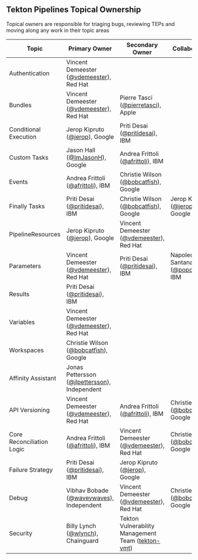 ## Tekton Pipelines Topical Ownership

Topical owners are responsible for triaging bugs, reviewing TEPs and moving along any work in their topic areas

| Topic                       | Primary Owner                                                                    | Secondary Owner                                                           | Collaborators                                                          |
| --------------------------- | -------------------------------------------------------------------------------- | ------------------------------------------------------------------------- | ---------------------------------------------------------------------- |
| Authentication              | Vincent Demeester ([@vdemeester](https://github.com/vdemeester)), Red Hat        |                                                                           |                                                                        |
| Bundles                     | Vincent Demeester ([@vdemeester](https://github.com/vdemeester)), Red Hat        | Pierre Tasci ([@pierretasci](https://github.com/pierretasci)), Apple      |                                                                        |
| Conditional Execution       | Jerop Kipruto ([@jerop](https://github.com/jerop)), Google                       | Priti Desai ([@pritidesai](https://github.com/pritidesai)), IBM           |                                                                        |
| Custom Tasks                | Jason Hall ([@ImJasonH](https://github.com/ImJasonH)), Google                    | Andrea Frittoli ([@afrittoli](https://github.com/afrittoli)), IBM         |                                                                        |
| Events                      | Andrea Frittoli ([@afrittoli](https://github.com/afrittoli)), IBM                | Christie Wilson ([@bobcatfish](https://github.com/bobcatfish)), Google    |                                                                        |
| Finally Tasks               | Priti Desai ([@pritidesai](https://github.com/pritidesai)), IBM                  | Christie Wilson ([@bobcatfish](https://github.com/bobcatfish)), Google    | Jerop Kipruto ([@jerop](https://github.com/jerop)), Google             |
| PipelineResources           | Jerop Kipruto ([@jerop](https://github.com/jerop)), Google                       | Vincent Demeester ([@vdemeester](https://github.com/vdemeester)), Red Hat |                                                                        |
| Parameters                  | Vincent Demeester ([@vdemeester](https://github.com/vdemeester)), Red Hat        | Priti Desai ([@pritidesai](https://github.com/pritidesai)), IBM           | Napoleon Santana ([@popcor255](https://github.com/popcor255)), IBM     |
| Results                     | Priti Desai ([@pritidesai](https://github.com/pritidesai)), IBM                  |                                                                           |                                                                        |
| Variables                   | Vincent Demeester ([@vdemeester](https://github.com/vdemeester)), Red Hat        |                                                                           |                                                                        |
| Workspaces                  | Christie Wilson ([@bobcatfish](https://github.com/bobcatfish)), Google           |                                                                           |
| Affinity Assistant          | Jonas Pettersson ([@jlpettersson](https://github.com/jlpettersson)), Independent |                                                                           |                                                                        |
| API Versioning              | Vincent Demeester ([@vdemeester](https://github.com/vdemeester)), Red Hat        | Andrea Frittoli ([@afrittoli](https://github.com/afrittoli)), IBM         | Christie Wilson ([@bobcatfish](https://github.com/bobcatfish)), Google |
| Core Reconciliation Logic   | Andrea Frittoli ([@afrittoli](https://github.com/afrittoli)), IBM                | Vincent Demeester ([@vdemeester](https://github.com/vdemeester)), Red Hat | Christie Wilson ([@bobcatfish](https://github.com/bobcatfish)), Google |
| Failure Strategy            | Priti Desai ([@pritidesai](https://github.com/pritidesai)), IBM                  | Jerop Kipruto ([@jerop](https://github.com/jerop)), Google                |                                                                        |
| Debug                       | Vibhav Bobade ([@waveywaves](https://github.com/waveywaves)), Independent        | Vincent Demeester ([@vdemeester](https://github.com/vdemeester)), Red Hat | Christie Wilson ([@bobcatfish](https://github.com/bobcatfish)), Google |
| Security                    | Billy Lynch ([@wlynch](https://github.com/wlynch)), Chainguard                   | Tekton Vulnerability Management Team ([tekton-vmt](https://github.com/tektoncd/community/security/policy)) | |
